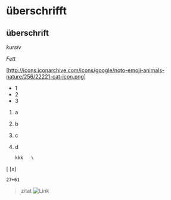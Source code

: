 # überschrifft
## überschrift
_kursiv_  

*Fett*  

[http://icons.iconarchive.com/icons/google/noto-emoji-animals-nature/256/22221-cat-icon.png]
* 1
* 2
* 3

1. a
2. b
3. c
4. d


       kkk   \
[
[x]

`27+61`

> zitat
![Link](![Download](https://github.com/user-attachments/assets/8ea91afb-4a07-42d1-abf2-93469160e785))


